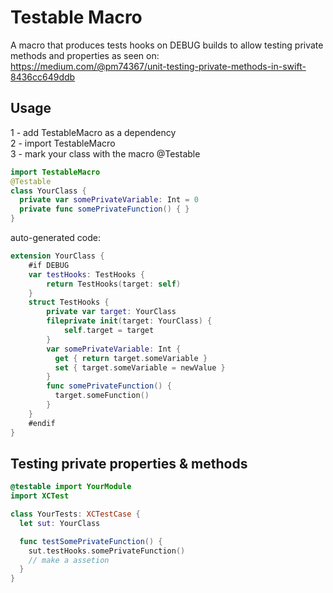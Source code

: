 # Testable Macro

A macro that produces tests hooks on DEBUG builds to allow testing private methods and properties as seen on:  
https://medium.com/@pm74367/unit-testing-private-methods-in-swift-8436cc649ddb

## Usage
 1 - add TestableMacro as a dependency  
 2 - import TestableMacro  
 3 - mark your class with the macro @Testable  

```swift
import TestableMacro
@Testable
class YourClass {
  private var somePrivateVariable: Int = 0
  private func somePrivateFunction() { }
}
```

auto-generated code: 
```swift
extension YourClass {
    #if DEBUG
    var testHooks: TestHooks {
        return TestHooks(target: self)
    }
    struct TestHooks {
        private var target: YourClass
        fileprivate init(target: YourClass) {
            self.target = target
        }
        var somePrivateVariable: Int {
          get { return target.someVariable }
          set { target.someVariable = newValue }
        }
        func somePrivateFunction() {
          target.someFunction()
        }
    }
    #endif
}
```
## Testing private properties & methods
```swift
@testable import YourModule
import XCTest

class YourTests: XCTestCase {
  let sut: YourClass

  func testSomePrivateFunction() {
    sut.testHooks.somePrivateFunction()
    // make a assetion
  }
}
```
